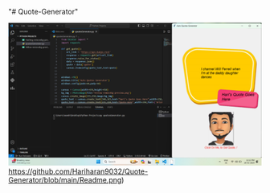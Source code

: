 "# Quote-Generator" 

![Alt text](https://github.com/Hariharan9032/Quote-Generator/blob/main/Readme.png)https://github.com/Hariharan9032/Quote-Generator/blob/main/Readme.png)
